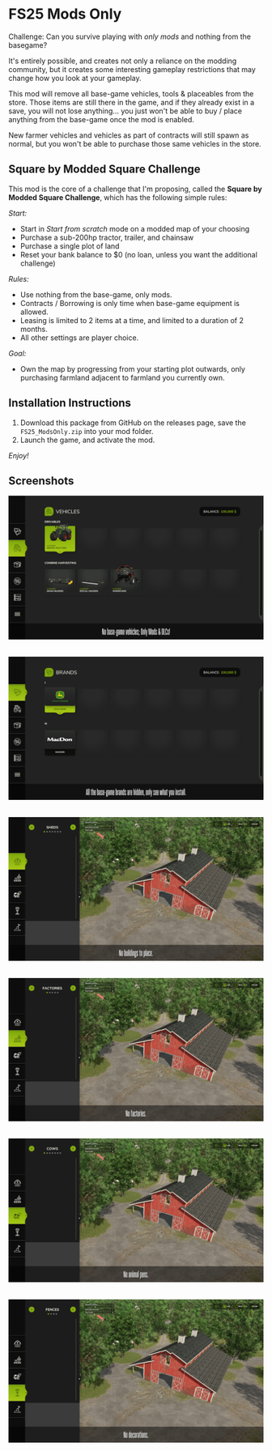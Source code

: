 # FS25 Mods Only
Challenge: Can you survive playing with _only mods_ and nothing from the basegame?

It's entirely possible, and creates not only a reliance on the modding community, but it creates some interesting gameplay restrictions that may change how you look at your gameplay.

This mod will remove all base-game vehicles, tools & placeables from the store. Those items are still there in the game, and if they already exist in a save, you will not lose anything... you just won't be able to buy / place anything from the base-game once the mod is enabled.

New farmer vehicles and vehicles as part of contracts will still spawn as normal, but you won't be able to purchase those same vehicles in the store.

## Square by Modded Square Challenge

This mod is the core of a challenge that I'm proposing, called the **Square by Modded Square Challenge**, which has the following simple rules:

_Start:_
- Start in _Start from scratch_ mode on a modded map of your choosing
- Purchase a sub-200hp tractor, trailer, and chainsaw
- Purchase a single plot of land
- Reset your bank balance to $0 (no loan, unless you want the additional challenge)

_Rules:_
- Use nothing from the base-game, only mods.
- Contracts / Borrowing is only time when base-game equipment is allowed.
- Leasing is limited to 2 items at a time, and limited to a duration of 2 months.
- All other settings are player choice.

_Goal:_
- Own the map by progressing from your starting plot outwards, only purchasing farmland adjacent to farmland you currently own.

## Installation Instructions
1. Download this package from GitHub on the releases page, save the `FS25_ModsOnly.zip` into your mod folder.
2. Launch the game, and activate the mod.

_Enjoy!_


## Screenshots

![No base-game vehicles; Only Mods & DLCs!](/_screenshots/modsonly_screenshot_1-vehicles.png)
<br/><br/>

![All base-game brands are hidden, only see what you install!](/_screenshots/modsonly_screenshot_2-brands.png)
<br/><br/>

![No buildings to place.](/_screenshots/modsonly_screenshot_3-buildings.png)
<br/><br/>

![No factories.](/_screenshots/modsonly_screenshot_4-factories.png)
<br/><br/>

![No animal pens.](/_screenshots/modsonly_screenshot_5-animals.png)
<br/><br/>

![No decorations.](/_screenshots/modsonly_screenshot_6-decorations.png)

